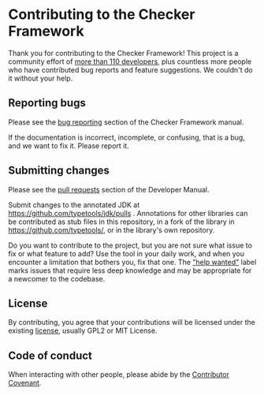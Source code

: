 # Contributing to the Checker Framework

Thank you for contributing to the Checker Framework!  This project is a
community effort of [more than 110
developers](https://checkerframework.org/manual/#credits), plus countless
more people who have contributed bug reports and feature suggestions.  We
couldn't do it without your help.


## Reporting bugs

Please see the [bug
reporting](https://checkerframework.org/manual/#reporting-bugs) section of
the Checker Framework manual.

If the documentation is incorrect, incomplete, or confusing, that is a
bug, and we want to fix it.  Please report it.


## Submitting changes

Please see the [pull
requests](https://rawgit.com/typetools/checker-framework/master/docs/developer/developer-manual.html#pull-requests)
section of the Developer Manual.

Submit changes to the annotated JDK at https://github.com/typetools/jdk/pulls .
Annotations for other libraries can be contributed as stub files in this
repository, in a fork of the library in https://github.com/typetools/, or
in the library's own repository.

Do you want to contribute to the project, but you are not sure what issue
to fix or what feature to add?  Use the tool in your daily work, and when
you encounter a limitation that bothers you, fix that one.  The ["help
wanted"](https://github.com/typetools/checker-framework/issues?q=is%3Aissue+is%3Aopen+label%3A%22help+wanted%22)
label marks issues that require less deep knowledge and may be appropriate
for a newcomer to the codebase.


## License

By contributing, you agree that your contributions will be licensed under the
existing [license](LICENSE.txt), usually GPL2 or MIT License.


## Code of conduct

When interacting with other people, please abide by the [Contributor
Covenant](https://www.contributor-covenant.org/version/2/0/code_of_conduct).
